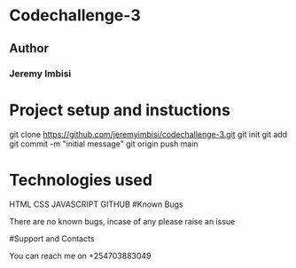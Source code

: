 # Codechallenge-3

## Author

### Jeremy Imbisi

# Project setup and instuctions

git clone https://github.com/jeremyimbisi/codechallenge-3.git
git init
git add <jeremy>
git commit -m "initial message"
git origin push main

# Technologies used

HTML
CSS
JAVASCRIPT
GITHUB
#Known Bugs

There are no known bugs, incase of any please raise an issue

#Support and Contacts

You can reach me on +254703883049



 